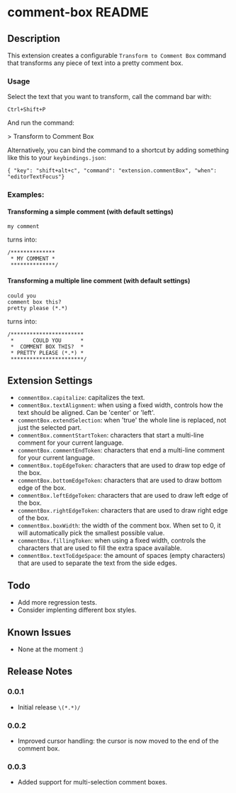 # comment-box README

## Description

This extension creates a configurable `Transform to Comment Box` command that transforms any piece of text into a pretty comment box.

### Usage
Select the text that you want to transform, call the command bar with:

`Ctrl+Shift+P`

And run the command:

\> Transform to Comment Box

Alternatively, you can bind the command to a shortcut by adding something like this to your `keybindings.json`:
```
{ "key": "shift+alt+c", "command": "extension.commentBox", "when": "editorTextFocus"}
```


### Examples:
#### Transforming a simple comment (with default settings)

```
my comment
```

turns into:

```
/**************
 * MY COMMENT *
 **************/
```


#### Transforming a multiple line comment (with default settings)
```
could you
comment box this?
pretty please (*.*)
```
turns into:

```
/***********************
 *      COULD YOU      *
 *  COMMENT BOX THIS?  *
 * PRETTY PLEASE (*.*) *
 ***********************/
```

## Extension Settings

* `commentBox.capitalize`: capitalizes the text.
* `commentBox.textAlignment`: when using a fixed width, controls how the text should be aligned. Can be 'center' or 'left'.
* `commentBox.extendSelection`: when 'true' the whole line is replaced, not just the selected part.
* `commentBox.commentStartToken`: characters that start a multi-line comment for your current language.
* `commentBox.commentEndToken`: characters that end a multi-line comment for your current language.
* `commentBox.topEdgeToken`: characters that are used to draw top edge of the box.
* `commentBox.bottomEdgeToken`: characters that are used to draw bottom edge of the box.
* `commentBox.leftEdgeToken`: characters that are used to draw left edge of the box.
* `commentBox.rightEdgeToken`: characters that are used to draw right edge of the box.
* `commentBox.boxWidth`: the width of the comment box. When set to 0, it will automatically pick the smallest possible value.
* `commentBox.fillingToken`: when using a fixed width, controls the characters that are used to fill the extra space available.
* `commentBox.textToEdgeSpace`: the amount of spaces (empty characters) that are used to separate the text from the side edges.

## Todo
* Add more regression tests.
* Consider implenting different box styles.

## Known Issues

* None at the moment :)

## Release Notes

### 0.0.1

* Initial release `\(*.*)/`

### 0.0.2

* Improved cursor handling: the cursor is now moved to the end of the comment box.

### 0.0.3

* Added support for multi-selection comment boxes.

